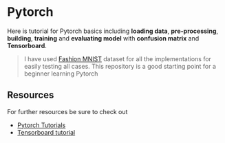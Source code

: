# Pytorch
Here is tutorial for Pytorch basics including **loading data**, **pre-processing**, **building**, **training** and **evaluating model** with 
**confusion matrix** and **Tensorboard**.

> I have used [Fashion MNIST](https://pytorch.org/docs/stable/torchvision/datasets.html#fashion-mnist) dataset for all the implementations
> for easily testing all cases.
> This repository is a good starting point for a beginner learning Pytorch

## Resources
For further resources be sure to check out
- [Pytorch Tutorials](https://pytorch.org/tutorials/)
- [Tensorboard tutorial](https://pytorch.org/tutorials/intermediate/tensorboard_tutorial.html)
